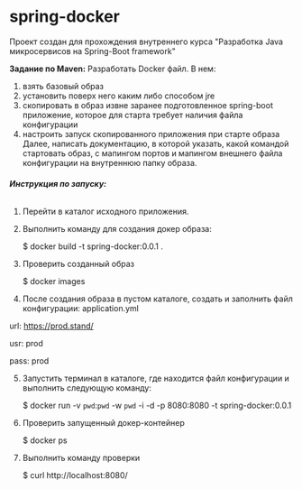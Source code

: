 # spring-docker
Проект создан для прохождения внутреннего курса "Разработка Java микросервисов на Spring-Boot framework"

**Задание по Maven:**
Разработать Docker файл. В нем:
1. взять базовый образ
2. установить поверх него каким либо способом jre
3. скопировать в образ извне заранее подготовленное spring-boot приложение, которое для старта требует наличия файла конфигурации
4. настроить запуск скопированного приложения при старте образа
Далее, написать документацию, в которой указать, какой командой стартовать образ, с мапингом портов и мапингом внешнего файла конфигурации на внутреннюю папку образа.

###### **Инструкция по запуску:**
1.	Перейти в каталог исходного приложения.
2.	Выполнить команду для создания докер образа:
      
      $ docker build -t spring-docker:0.0.1 .
      
3.	Проверить созданный образ
      
      $ docker images
      
4.	После создания образа в пустом каталоге, создать и заполнить файл конфигурации: application.yml

url: https://prod.stand/

usr: prod

pass: prod


5.	Запустить терминал в каталоге, где находится файл конфигурации и выполнить следующую команду:
      
      $ docker  run  -v `pwd`:`pwd` -w `pwd` -i -d -p 8080:8080 -t spring-docker:0.0.1
      
6.	Проверить запущенный докер-контейнер
      
      $ docker ps
      
7.	Выполнить команду проверки
      
      $ curl http://localhost:8080/
